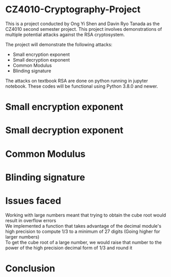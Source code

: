 # CZ4010-Cryptography-Project

This is a project conducted by Ong Yi Shen and Davin Ryo Tanada 
as the CZ4010 second semester project. This project involves demonstrations
of multiple potential attacks against the RSA cryptosystem.

The project will demonstrate the following attacks:
- Small encryption exponent
- Small decryption exponent
- Common Modulus
- Blinding signature

The attacks on textbook RSA are done on python running in jupyter notebook. These codes will be functional using Python 3.8.0 and newer.

# Small encryption exponent

# Small decryption exponent

# Common Modulus

# Blinding signature

# Issues faced
Working with large numbers meant that trying to obtain the cube root would result in overflow errors<br>
We implemented a function that takes advantage of the decimal module's high precision to compute 1/3 to a minimum of 27 digits (Going higher for larger numbers)<br>
To get the cube root of a large number, we would raise that number to the power of the high precision decimal form of 1/3 and round it

# Conclusion
